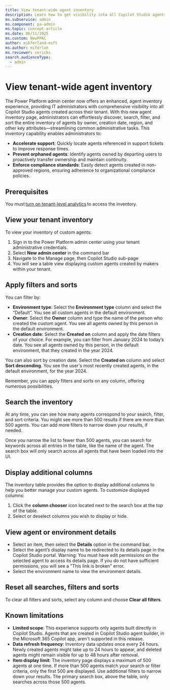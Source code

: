 ```yaml
---
title: View tenant-wide agent inventory
description: Learn how to get visibility into all Copilot Studio agents created across your tenant.
ms.subservice: admin
ms.component: pa-admin
ms.topic: concept-article
ms.date: 06/11/2025
ms.custom: NewPPAC
author: mikferland-msft
ms.author: miferlan
ms.reviewer: sericks
search.audienceType: 
  - admin
---
```


# View tenant-wide agent inventory

The Power Platform admin center now offers an enhanced, agent inventory experience, providing IT administrators with comprehensive visibility into all Copilot Studio agents created across their tenant. With this new agent inventory page, administrators can effortlessly discover, search, filter, and sort the entire inventory of agents by owner, creation date, region, and other key attributes—streamlining common administrative tasks.
This inventory capability enables administrators to:

- **Accelerate support**: Quickly locate agents referenced in support tickets to improve response times.
- **Prevent orphaned agents**: Identify agents owned by departing users to proactively transfer ownership and maintain continuity.
- **Enforce compliance standards**: Easily detect agents created in non-approved regions, ensuring adherence to organizational compliance policies.

## Prerequisites 
You must [turn on tenant-level analytics](tenant-level-analytics.md) to access the inventory.

## View your tenant inventory
To view your inventory of custom agents:
1.	Sign in to the Power Platform admin center using your tenant administrative credentials.
1.	Select **New admin center** in the command bar
1.	Navigate to the Manage page, then Copilot Studio sub-page
1.	You will see a table view displaying custom agents created by makers within your tenant.

## Apply filters and sorts
You can filter by:

- **Environment type**: Select the **Environment type** column and select the “Default”. You see all custom agents in the default environment.
- **Owner**: Select the **Owner** column and type the name of the person who created the custom agent. You see all agents owned by this person in the default environment.
- **Creation date**: Select the **Created on** column and apply the date filters of your choice. For example, you can filter from January 2024 to today’s date. You see all agents owned by this person, in the default environment, that they created in the year 2024.
  
You can also sort by creation date. Select the **Created on** column and select **Sort descending**. You see the user's most recently created agents, in the default environment, for the year 2024.

Remember, you can apply filters and sorts on any column, offering numerous possibilities.

## Search the inventory
At any time, you can see how many agents correspond to your search, filter, and sort criteria. You might see more than 500 results if there are more than 500 agents. You can add more filters to narrow down your results, if needed.

Once you narrow the list to fewer than 500 agents, you can search for keywords across all entries in the table, like the name of the agent. The search box will only search across all agents that have been loaded into the UI.

## Display additional columns
 The inventory table provides the option to display additional columns to help you better manage your custom agents. To customize displayed columns:
 
1.	Click the **column chooser** icon located next to the search box at the top of the table.
1.	Select or deselect columns you wish to display or hide.

## View agent or environment details
- Select an item, then select the **Details** option in the command bar.
- Select the agent’s display name to be redirected to its details page in the Copilot Studio portal. Warning: You must have edit permissions on the selected agent to access its details page. If you do not have sufficient permissions, you will see a "This link is broken" error.
- Select the environment name to view the environment details.

## Reset all searches, filters and sorts
To clear all filters and sorts, select any column and choose **Clear all filters**.






## Known limitations
- **Limited scope**: This experience supports only agents built directly in Copilot Studio. Agents that are created in Copilot Studio agent builder, in the Microsoft 365 Copilot app, aren't supported in this release.
- **Data refresh frequency**: Inventory data updates once every 24 hours. Newly created agents might take up to 24 hours to appear, and deleted agents might remain visible for up to 48 hours after removal.
- **Item display limit**: The inventory page displays a maximum of 500 agents at one time. If more than 500 agents match your search or filter criteria, only the first 500 are displayed. Use additional filters to narrow down your results. The primary search box, above the table, only searches across those 500 agents.



